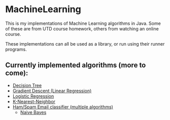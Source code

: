 # MachineLearning
This is my implementations of Machine Learning algorithms in Java. Some of these are from UTD course homework, others from watching an online course.

These implementations can all be used as a library, or run using their runner programs.

## Currently implemented algorithms (more to come):
- [Decision Tree][1]
- [Gradient Descent (Linear Regression)][2]
- [Logistic Regression][3]
- [K-Nearest-Neighbor][4]
- [Ham/Spam Email classifier (multiple algorithms)][5]
    - [Naive Bayes][6]
    
[1]: https://github.com/arjvik/MachineLearning/blob/master/docs/DecisionTree.md
[2]: https://github.com/arjvik/MachineLearning/blob/master/docs/NotDocumentedYet.md
[3]: https://github.com/arjvik/MachineLearning/blob/master/docs/NotDocumentedYet.md
[4]: https://github.com/arjvik/MachineLearning/blob/master/docs/KNearestNeighbor.md
[5]: https://github.com/arjvik/MachineLearning/blob/master/docs/HamSpam.md
[6]: https://github.com/arjvik/MachineLearning/blob/master/docs/HamSpam.md